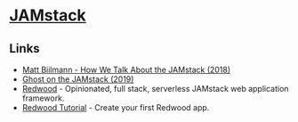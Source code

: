 # [JAMstack](https://jamstack.org/)

## Links

- [Matt Biilmann - How We Talk About the JAMstack (2018)](https://www.youtube.com/watch?v=VzQ0d8-nMhw)
- [Ghost on the JAMstack (2019)](https://ghost.org/blog/jamstack/)
- [Redwood](https://github.com/redwoodjs/redwood) - Opinionated, full stack, serverless JAMstack web application framework.
- [Redwood Tutorial](https://github.com/redwoodjs/tutorial) - Create your first Redwood app.
